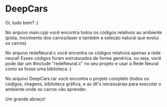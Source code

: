 # DeepCars

Oi, tudo bem? :)

No arquivo main.cpp você encontra todos os códigos relativos ao ambiente (pista, movimento dos carros/laser e também a seleção natural que evolui os carros)

No arquivo redeNeural.c você encontra os códigos relativos apenas a rede neural! Esses códigos foram estruturados de forma genérica, ou seja, você pode dar um #include "redeNeural.c" no seu projeto e usar a Rede Neural como se fosse uma biblioteca :)

No arquivo DeepCars.rar você encontra o projeto completo (todos os códigos, imagens, biblioteca gráfica, e as dll's necessárias para executar o ambiente onde os carros vão aprender.

Um grande abraço!

